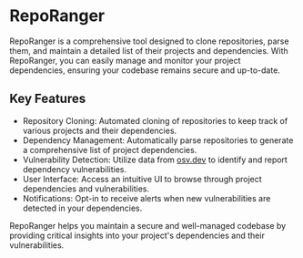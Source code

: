 # RepoRanger

RepoRanger is a comprehensive tool designed to clone repositories, parse them, and maintain a detailed list of their
projects and dependencies. With RepoRanger, you can easily manage and monitor your project dependencies, ensuring your
codebase remains secure and up-to-date.

## Key Features
- Repository Cloning: Automated cloning of repositories to keep track of various projects and their dependencies. 
- Dependency Management: Automatically parse repositories to generate a comprehensive list of project dependencies.
- Vulnerability Detection: Utilize data from [osv.dev](https://osv.dev/) to identify and report dependency vulnerabilities.
- User Interface: Access an intuitive UI to browse through project dependencies and vulnerabilities.
- Notifications: Opt-in to receive alerts when new vulnerabilities are detected in your dependencies.

RepoRanger helps you maintain a secure and well-managed codebase by providing critical insights into your project's
dependencies and their vulnerabilities.